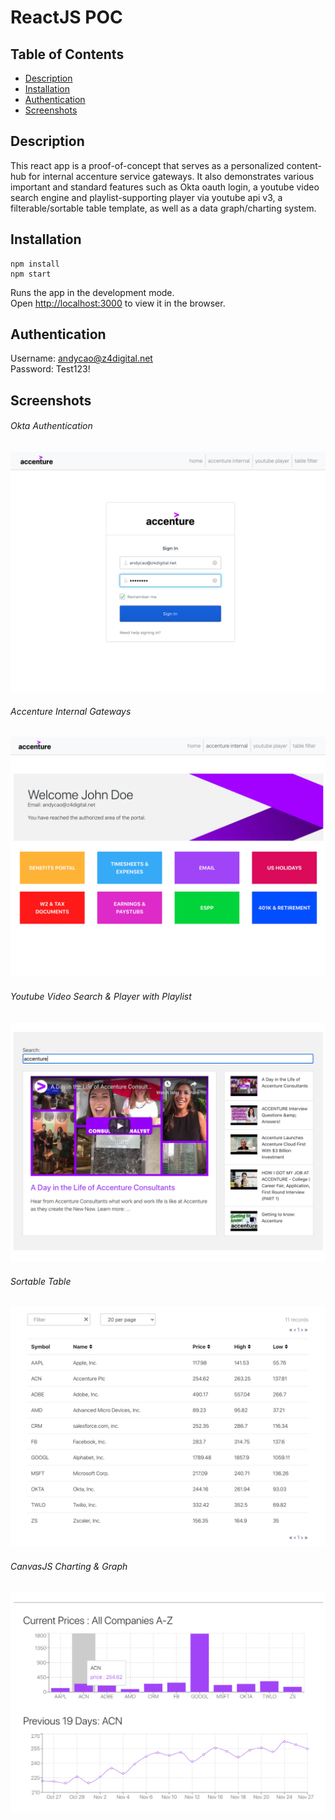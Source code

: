 # ReactJS POC

## Table of Contents

* [Description](#description)
* [Installation](#installation)
* [Authentication](#authentication)
* [Screenshots](#screenshots)

## Description

This react app is a proof-of-concept that serves as a personalized content-hub for internal accenture service gateways. It also demonstrates various important and standard features such as Okta oauth login, a youtube video search engine and playlist-supporting player via youtube api v3, a filterable/sortable table template, as well as a data graph/charting system.

## Installation

```
npm install
npm start
```

Runs the app in the development mode.<br>
Open [http://localhost:3000](http://localhost:3000) to view it in the browser.

## Authentication
Username: andycao@z4digital.net<br>
Password: Test123!

## Screenshots

###### Okta Authentication
![Okta Oauth](screenshots/01_oauth.jpg)

###### Accenture Internal Gateways
![ACN Internal Gateways](screenshots/02_internals.jpg)

###### Youtube Video Search & Player with Playlist
![Youtube Player](screenshots/03_yt_player.jpg)

###### Sortable Table
![Table](screenshots/04_sortable_table.jpg)

###### CanvasJS Charting & Graph
![Table](screenshots/05_graphs.jpg)
